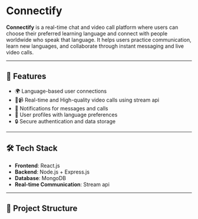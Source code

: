 # Connectify  

**Connectify** is a real-time chat and video call platform where users can choose their preferred learning language and connect with people worldwide who speak that language. It helps users practice communication, learn new languages, and collaborate through instant messaging and live video calls.  

---

## 🚀 Features  
- 🌍 Language-based user connections  
- 💬📹 Real-time and High-quality video calls using stream api
- 🔔 Notifications for messages and calls  
- 👤 User profiles with language preferences  
- 🔒 Secure authentication and data storage  

---

## 🛠️ Tech Stack  
- **Frontend**: React.js  
- **Backend**: Node.js + Express.js  
- **Database**: MongoDB  
- **Real-time Communication**: Stream api

---

## 📂 Project Structure  



<!-- https://connectify-u6g9.onrender.com -->


<!-- <h1 align="center">✨ Fullstack Chat & Video Calling App ✨</h1>

![Demo App](/frontend/public/screenshot-for-readme.png)

Highlights:

- 🌐 Real-time Messaging with Typing Indicators & Reactions
- 📹 1-on-1 and Group Video Calls with Screen Sharing & Recording
- 🔐 JWT Authentication & Protected Routes
- 🌍 Language Exchange Platform with 32 Unique UI Themes
- ⚡ Tech Stack: React + Express + MongoDB + TailwindCSS + TanStack Query
- 🧠 Global State Management with Zustand
- 🚨 Error Handling (Frontend & Backend)
- 🚀 Free Deployment
- 🎯 Built with Scalable Technologies like Stream
- ⏳ And much more!

---

## 🧪 .env Setup

### Backend (`/backend`)

```
PORT=5001
MONGO_URI=your_mongo_uri
STEAM_API_KEY=your_steam_api_key
STEAM_API_SECRET=your_steam_api_secret
JWT_SECRET_KEY=your_jwt_secret
NODE_ENV=development
```

### Frontend (`/frontend`)

```
VITE_STREAM_API_KEY=your_stream_api_key
```

---

## 🔧 Run the Backend

```bash
cd backend
npm install
npm run dev
```

## 💻 Run the Frontend

```bash
cd frontend
npm install
npm run dev
``` -->
